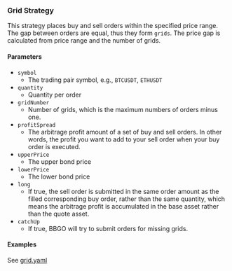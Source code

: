 ### Grid Strategy

This strategy places buy and sell orders within the specified price range. The gap between orders are equal, thus they
form `grids`. The price gap is calculated from price range and the number of grids. 


#### Parameters

- `symbol`
    - The trading pair symbol, e.g., `BTCUSDT`, `ETHUSDT`
- `quantity`
    - Quantity per order
- `gridNumber`
    - Number of grids, which is the maximum numbers of orders minus one.
- `profitSpread`
    - The arbitrage profit amount of a set of buy and sell orders. In other words, the profit you want to add to your
      sell order when your buy order is executed.  
- `upperPrice`
    - The upper bond price
- `lowerPrice`
    - The lower bond price
- `long`
    - If true, the sell order is submitted in the same order amount as the filled corresponding buy order, rather than
      the same quantity, which means the arbitrage profit is accumulated in the base asset rather than the quote asset. 
- `catchUp`
    - If true, BBGO will try to submit orders for missing grids. 


#### Examples

See [grid.yaml](../../config/grid.yaml)
